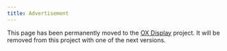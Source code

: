 ```yaml
---
title: Advertisement
---
```


This page has been permanently moved to the [OX Display](https://documentation.open-xchange.com/components/display/1.3.0/articles/) project.
It will be removed from this project with one of the next versions.
